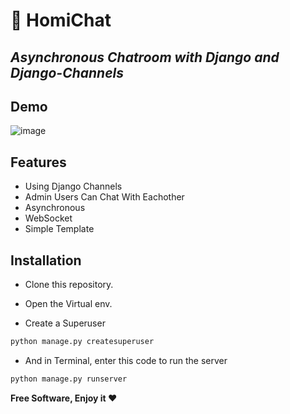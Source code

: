 # 📨 HomiChat
## _Asynchronous Chatroom with Django and Django-Channels_

## Demo
![image](https://user-images.githubusercontent.com/78617923/209372639-744d1800-34a2-4d7a-a680-c664a44e5ee9.png)

## Features

- Using Django Channels
- Admin Users Can Chat With Eachother
- Asynchronous
- WebSocket
- Simple Template


## Installation

- Clone this repository.

- Open the Virtual env.

- Create a Superuser

```sh
python manage.py createsuperuser
```

- And in Terminal, enter this code to run the server

```sh
python manage.py runserver
```

**Free Software, Enjoy it ❤️**
